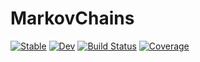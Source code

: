 # MarkovChains

[![Stable](https://img.shields.io/badge/docs-stable-blue.svg)](https://mfornino.github.io/MarkovChains.jl/stable)
[![Dev](https://img.shields.io/badge/docs-dev-blue.svg)](https://mfornino.github.io/MarkovChains.jl/dev)
[![Build Status](https://github.com/mfornino/MarkovChains.jl/workflows/CI/badge.svg)](https://github.com/mfornino/MarkovChains.jl/actions)
[![Coverage](https://codecov.io/gh/mfornino/MarkovChains.jl/branch/master/graph/badge.svg)](https://codecov.io/gh/mfornino/MarkovChains.jl)
